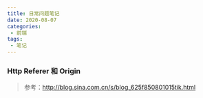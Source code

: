 ```yaml
--- 
title: 日常问题笔记
date: 2020-08-07
categories: 
 - 前端
tags: 
 - 笔记
---
```



### Http Referer 和 Origin 
> 参考：http://blog.sina.com.cn/s/blog_625f850801015tik.html

